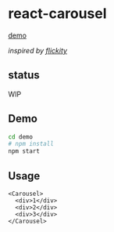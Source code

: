 # react-carousel

[demo](https://blinkcat.github.io/react-carousel/)

_inspired by [flickity](https://github.com/metafizzy/flickity)_

## status

WIP

## Demo

```sh
cd demo
# npm install
npm start
```

## Usage

```tsx
<Carousel>
  <div>1</div>
  <div>2</div>
  <div>3</div>
</Carousel>
```
